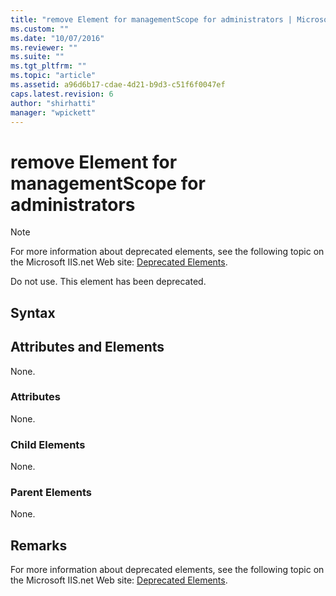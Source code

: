 ```yaml
---
title: "remove Element for managementScope for administrators | Microsoft Docs"
ms.custom: ""
ms.date: "10/07/2016"
ms.reviewer: ""
ms.suite: ""
ms.tgt_pltfrm: ""
ms.topic: "article"
ms.assetid: a96d6b17-cdae-4d21-b9d3-c51f6f0047ef
caps.latest.revision: 6
author: "shirhatti"
manager: "wpickett"
---
```

# remove Element for managementScope for administrators
> [!NOTE]
>  For more information about deprecated elements, see the following topic on the Microsoft IIS.net Web site: [Deprecated Elements](http://www.iis.net/ConfigReference/deprecatedelements).  
  
 Do not use. This element has been deprecated.  
  
## Syntax  
  
## Attributes and Elements  
 None.  
  
### Attributes  
 None.  
  
### Child Elements  
 None.  
  
### Parent Elements  
 None.  
  
## Remarks  
 For more information about deprecated elements, see the following topic on the Microsoft IIS.net Web site: [Deprecated Elements](http://www.iis.net/ConfigReference/deprecatedelements).